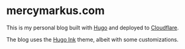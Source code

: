 # mercymarkus.com

This is my personal blog built with [Hugo](https://gohugo.io/) and deployed to [Cloudflare](https://cloudflare.com/).

The blog uses the [Hugo Ink](https://github.com/knadh/hugo-ink) theme, albeit with some customizations.

